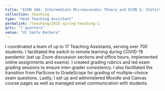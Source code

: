 ```yaml
---
title: "ECON 10A: Intermediate Microeconomic Theory and ECON 5: Statistics for Economics"
collection: teaching
type: "Head Teaching Assistant"
permalink: /teaching/2015-spring-teaching-1
qrts: "7 quarters"
venue: "UC Santa Barbara"
---
```


I coordinated a team of up to 17 Teaching Assistants, serving over 700 students. I facilitated the switch to remote learning during COVID-19 pandemic (set up Zoom discussion sections and office hours, implemented online assignments and exams). I created grading rubrics and led exam grading sessions to ensure inter-grader consistency. I also facilitated the transition from ParScore to GradeScope for grading of multiple-choice exam questions. Lastly, I set up and administered Moodle and Canvas course pages as well as managed email communication with students.
